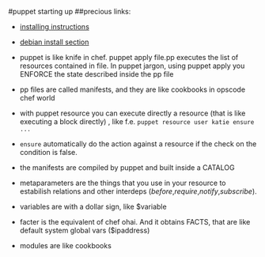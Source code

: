 #puppet starting up
##precious links:
* [installing instructions](https://puppetlabs.com/misc/download-options)
* [debian install section](https://docs.puppetlabs.com/guides/install_puppet/install_debian_ubuntu.html)

* puppet is like knife in chef. puppet apply file.pp executes the list of resources contained in file. In puppet jargon, using puppet apply you ENFORCE the state described inside the pp file
* pp files are called manifests, and they are like cookbooks in opscode chef world
* with puppet resource you can execute directly a resource (that is like executing a block directly) , like f.e. `puppet resource user katie ensure ...`
* `ensure` automatically do the action against a resource if the check on the condition is false. 
* the manifests are compiled by puppet and built inside a CATALOG
* metaparameters are the things that you use in your resource to estabilish relations and other interdeps (*before*,*require*,*notify*,*subscribe*).
* variables are with a dollar sign, like $variable
* facter is the equivalent of chef ohai. And it obtains FACTS, that are like default system global vars ($ipaddress)
* modules are like cookbooks 
		 
